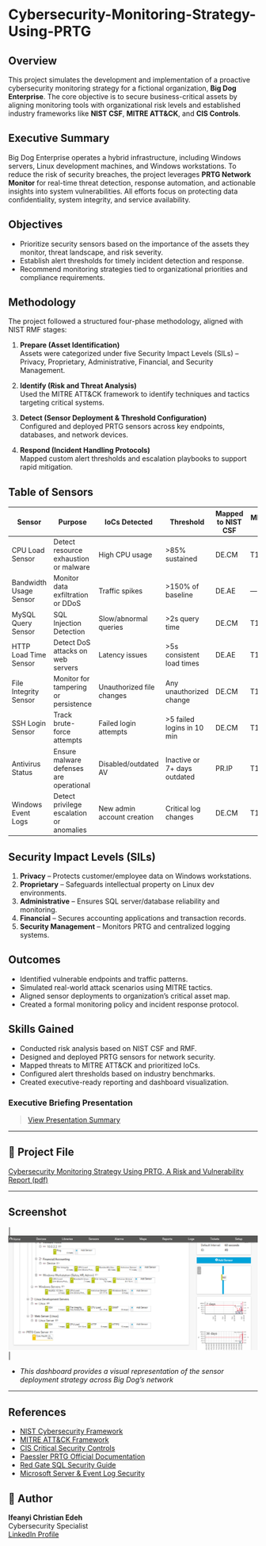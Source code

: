 # Cybersecurity-Monitoring-Strategy-Using-PRTG

##  Overview

This project simulates the development and implementation of a proactive cybersecurity monitoring strategy for a fictional organization, **Big Dog Enterprise**. The core objective is to secure business-critical assets by aligning monitoring tools with organizational risk levels and established industry frameworks like **NIST CSF**, **MITRE ATT&CK**, and **CIS Controls**.

## Executive Summary

Big Dog Enterprise operates a hybrid infrastructure, including Windows servers, Linux development machines, and Windows workstations. To reduce the risk of security breaches, the project leverages **PRTG Network Monitor** for real-time threat detection, response automation, and actionable insights into system vulnerabilities. All efforts focus on protecting data confidentiality, system integrity, and service availability.

## Objectives

- Prioritize security sensors based on the importance of the assets they monitor, threat landscape, and risk severity.
- Establish alert thresholds for timely incident detection and response.
- Recommend monitoring strategies tied to organizational priorities and compliance requirements.


##  Methodology

The project followed a structured four-phase methodology, aligned with NIST RMF stages:

1. **Prepare (Asset Identification)**  
   Assets were categorized under five Security Impact Levels (SILs) – Privacy, Proprietary, Administrative, Financial, and Security Management.

2. **Identify (Risk and Threat Analysis)**  
   Used the MITRE ATT&CK framework to identify techniques and tactics targeting critical systems.

3. **Detect (Sensor Deployment & Threshold Configuration)**  
   Configured and deployed PRTG sensors across key endpoints, databases, and network devices.

4. **Respond (Incident Handling Protocols)**  
   Mapped custom alert thresholds and escalation playbooks to support rapid mitigation.


##  Table of Sensors

| Sensor                  | Purpose                                    | IoCs Detected                      | Threshold                    | Mapped to NIST CSF     | MITRE ID   |
|------------------------|--------------------------------------------|------------------------------------|-----------------------------|-------------------------|------------|
| CPU Load Sensor        | Detect resource exhaustion or malware      | High CPU usage                     | >85% sustained              | DE.CM                   | T1055      |
| Bandwidth Usage Sensor | Monitor data exfiltration or DDoS          | Traffic spikes                     | >150% of baseline           | DE.AE                   | —          |
| MySQL Query Sensor     | SQL Injection Detection                    | Slow/abnormal queries              | >2s query time              | DE.CM                   | T1190      |
| HTTP Load Time Sensor  | Detect DoS attacks on web servers          | Latency issues                     | >5s consistent load times   | DE.AE                   | T1499      |
| File Integrity Sensor  | Monitor for tampering or persistence       | Unauthorized file changes          | Any unauthorized change     | DE.CM                   | T1027      |
| SSH Login Sensor       | Track brute-force attempts                 | Failed login attempts              | >5 failed logins in 10 min  | DE.CM                   | T1110      |
| Antivirus Status       | Ensure malware defenses are operational    | Disabled/outdated AV               | Inactive or 7+ days outdated| PR.IP                   | T1089      |
| Windows Event Logs     | Detect privilege escalation or anomalies   | New admin account creation         | Critical log changes        | DE.CM                   | T1078      |


##  Security Impact Levels (SILs)

1. **Privacy** – Protects customer/employee data on Windows workstations.  
2. **Proprietary** – Safeguards intellectual property on Linux dev environments.  
3. **Administrative** – Ensures SQL server/database reliability and monitoring.  
4. **Financial** – Secures accounting applications and transaction records.  
5. **Security Management** – Monitors PRTG and centralized logging systems.


##  Outcomes

- Identified vulnerable endpoints and traffic patterns.
- Simulated real-world attack scenarios using MITRE tactics.
- Aligned sensor deployments to organization’s critical asset map.
- Created a formal monitoring policy and incident response protocol.

##  Skills Gained

- Conducted risk analysis based on NIST CSF and RMF.
- Designed and deployed PRTG sensors for network security.
- Mapped threats to MITRE ATT&CK and prioritized IoCs.
- Configured alert thresholds based on industry benchmarks.
- Created executive-ready reporting and dashboard visualization.

###  Executive Briefing Presentation
>  [View Presentation Summary](https://www.loom.com/share/1a444a32168b45f0b4c594d37f65153c)

---

## 📁 Project File
[Cybersecurity Monitoring Strategy Using PRTG, A Risk and Vulnerability Report (pdf)](Docs/Cybersecurity_Monitoring_Strategy_Using_PRTG_A_Risk_And_Vulnerability_Report.pdf)

---

## Screenshot 

| ![Deployment](Docs/Sensors_Deployment.png) | 
- *This dashboard provides a visual representation of the sensor deployment strategy across Big Dog’s network*

---

##  References

- [NIST Cybersecurity Framework](https://www.nist.gov/cyberframework)  
- [MITRE ATT&CK Framework](https://attack.mitre.org)  
- [CIS Critical Security Controls](https://www.cisecurity.org/controls/)  
- [Paessler PRTG Official Documentation](https://www.paessler.com)  
- [Red Gate SQL Security Guide](https://www.red-gate.com)  
- [Microsoft Server & Event Log Security](https://learn.microsoft.com)  


## 👤 Author
**Ifeanyi Christian Edeh**  
Cybersecurity Specialist  
[LinkedIn Profile](https://www.linkedin.com/in/ifeanyiedeh)
